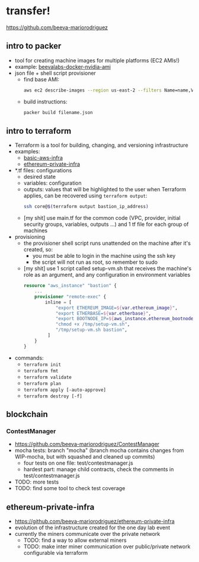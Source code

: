 # transfer!

https://github.com/beeva-mariorodriguez

## intro to packer
* tool for creating machine images for multiple platforms (EC2 AMIs!)
* example: [beevalabs-docker-nvidia-ami](https://github.com/beeva-mariorodriguez/beevalabs-docker-nvidia-ami)
* json file + shell script provisioner
	* find base AMI:
		```bash
		aws ec2 describe-images --region us-east-2 --filters Name=name,Values='debian-stretch-hvm-x86_64*' --owners xxxxxxxxx
        ```
	* build instructions:
        ```bash
        packer build filename.json
        ```

## intro to terraform
* Terraform is a tool for building, changing, and versioning infrastructure
* examples: 
    * [basic-aws-infra](https://github.com/beeva-mariorodriguez/basic-aws-infra)
    * [ethereum-private-infra](https://github.com/beeva-mariorodriguez/ethereum-private-infra)
* *.tf files: configurations
    * desired state
    * variables: configuration
    * outputs: values that will be highlighted to the user when Terraform applies, can be recovered using ``terraform output``:
        ```bash
        ssh core@$(terraform output bastion_ip_address)
        ```
    * [my shit] use main.tf for the common code (VPC, provider, initial security groups, variables, outputs ...) and 1 tf file for each group of machines
* provisioning
    * the provisioner shell script runs unattended on the machine after it's created, so:
        * you must be able to login in the machine using the ssh key
        * the script will not run as root, so remember to sudo
    * [my shit] use 1 script called setup-vm.sh that receives the machine's role as an argument, and any configuration in environment variables
        ```terraform
        resource "aws_instance" "bastion" {
            ...
            provisioner "remote-exec" {
                inline = [
                    "export ETHEREUM_IMAGE=${var.ethereum_image}",
                    "export ETHERBASE=${var.etherbase}",
                    "export BOOTNODE_IP=${aws_instance.ethereum_bootnode.private_ip}",
                    "chmod +x /tmp/setup-vm.sh",
                    "/tmp/setup-vm.sh bastion",
                 ]
            }
        }
        ```
* commands:
    * ``terraform init``
    * ``terraform fmt``
    * ``terraform validate``
    * ``terraform plan``
    * ``terraform apply [-auto-approve]``
    * ``terraform destroy [-f]``

## blockchain

### ContestManager
* https://github.com/beeva-mariorodriguez/ContestManager
* mocha tests: branch "mocha" (branch mocha contains changes from WIP-mocha, but with squashed and cleaned up commits)
    * four tests on one file: test/contestmanager.js
    * hardest part: manage child contracts, check the comments in test/contestmanager.js
* TODO: more tests
* TODO: find some tool to check test coverage

## ethereum-private-infra
* https://github.com/beeva-mariorodriguez/ethereum-private-infra
* evolution of the infrastructure created for the one day lab event
* currently  the miners communicate over the private network
    * TODO: find a way to allow external miners 
    * TODO: make inter miner communication over public/private network configurable via terraform
